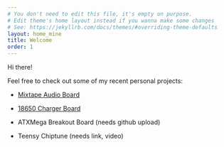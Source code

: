 ```yaml
---
# You don't need to edit this file, it's empty on purpose.
# Edit theme's home layout instead if you wanna make some changes
# See: https://jekyllrb.com/docs/themes/#overriding-theme-defaults
layout: home_mine
title: Welcome
order: 1
---
```


Hi there!

Feel free to check out some of my recent personal projects:

* [Mixtape Audio Board](https://github.com/bkeegs/Mixtape-Board)

* [18650 Charger Board](https://github.com/bkeegs/18650-Charge-Board)

* ATXMega Breakout Board (needs github upload)

* Teensy Chiptune (needs link, video)

